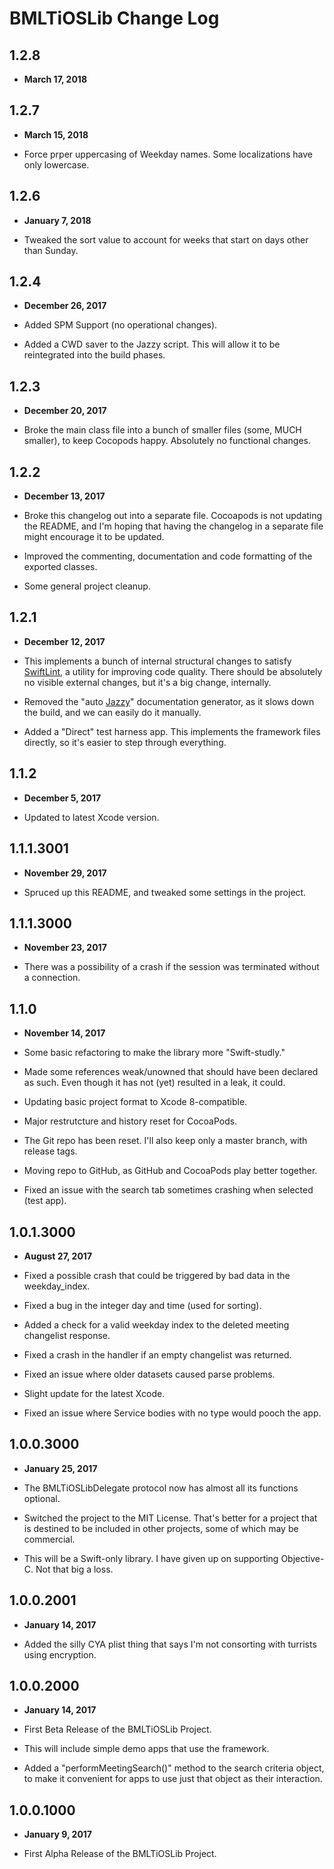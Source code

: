 # BMLTiOSLib Change Log

## 1.2.8

- **March 17, 2018**

## 1.2.7

- **March 15, 2018**

- Force prper uppercasing of Weekday names. Some localizations have only lowercase.

## 1.2.6

- **January 7, 2018**

- Tweaked the sort value to account for weeks that start on days other than Sunday.

## 1.2.4

- **December 26, 2017**

- Added SPM Support (no operational changes).
- Added a CWD saver to the Jazzy script. This will allow it to be reintegrated into the build phases.

## 1.2.3

- **December 20, 2017**

- Broke the main class file into a bunch of smaller files (some, MUCH smaller), to keep Cocopods happy. Absolutely no functional changes.

## 1.2.2

- **December 13, 2017**

- Broke this changelog out into a separate file. Cocoapods is not updating the README, and I'm hoping that having the changelog in a separate file might encourage it to be updated.
- Improved the commenting, documentation and code formatting of the exported classes.
- Some general project cleanup.

## 1.2.1

- **December 12, 2017**

- This implements a bunch of internal structural changes to satisfy [SwiftLint](https://github.com/realm/SwiftLint), a utility for improving code quality. There should be absolutely no visible external changes, but it's a big change, internally.
- Removed the "auto [Jazzy](https://github.com/realm/jazzy)" documentation generator, as it slows down the build, and we can easily do it manually.
- Added a "Direct" test harness app. This implements the framework files directly, so it's easier to step through everything.

## 1.1.2

- **December 5, 2017**

- Updated to latest Xcode version.

## 1.1.1.3001

- **November 29, 2017**

- Spruced up this README, and tweaked some settings in the project.

## 1.1.1.3000

- **November 23, 2017**

- There was a possibility of a crash if the session was terminated without a connection.

## 1.1.0

- **November 14, 2017**

- Some basic refactoring to make the library more "Swift-studly."
- Made some references weak/unowned that should have been declared as such. Even though it has not (yet) resulted in a leak, it could.
- Updating basic project format to Xcode 8-compatible.
- Major restrutcture and history reset for CocoaPods.
- The Git repo has been reset. I'll also keep only a master branch, with release tags.
- Moving repo to GitHub, as GitHub and CocoaPods play better together.
- Fixed an issue with the search tab sometimes crashing when selected (test app).

## 1.0.1.3000

- **August 27, 2017**

- Fixed a possible crash that could be triggered by bad data in the weekday_index.
- Fixed a bug in the integer day and time (used for sorting).
- Added a check for a valid weekday index to the deleted meeting changelist response.
- Fixed a crash in the handler if an empty changelist was returned.
- Fixed an issue where older datasets caused parse problems.
- Slight update for the latest Xcode.
- Fixed an issue where Service bodies with no type would pooch the app.

## 1.0.0.3000

- **January 25, 2017**

- The BMLTiOSLibDelegate protocol now has almost all its functions optional.
- Switched the project to the MIT License. That's better for a project that is destined to be included in other projects, some of which may be commercial.
- This will be a Swift-only library. I have given up on supporting Objective-C. Not that big a loss.

## 1.0.0.2001

- **January 14, 2017**

- Added the silly CYA plist thing that says I'm not consorting with turrists using encryption.

## 1.0.0.2000

- **January 14, 2017**

- First Beta Release of the BMLTiOSLib Project.
- This will include simple demo apps that use the framework.
- Added a "performMeetingSearch()" method to the search criteria object, to make it convenient for apps to use just that object as their interaction.

## 1.0.0.1000

- **January 9, 2017**

- First Alpha Release of the BMLTiOSLib Project.


